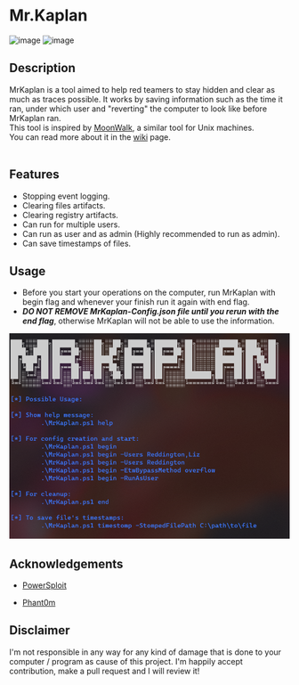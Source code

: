 # Mr.Kaplan

![image](https://img.shields.io/badge/powershell-5391FE?style=for-the-badge&logo=powershell&logoColor=white) ![image](https://img.shields.io/badge/Windows-0078D6?style=for-the-badge&logo=windows&logoColor=white)<br />

## Description

MrKaplan is a tool aimed to help red teamers to stay hidden and clear as much as traces possible. It works by saving information such as the time it ran, under which user and "reverting" the computer to look like before MrKaplan ran.<br />
This tool is inspired by [MoonWalk](https://github.com/mufeedvh/moonwalk), a similar tool for Unix machines.<br />
You can read more about it in the [wiki](https://github.com/idov31/MrKaplan/wiki) page.<br /><br />

## Features

- Stopping event logging.
- Clearing files artifacts.
- Clearing registry artifacts.
- Can run for multiple users.
- Can run as user and as admin (Highly recommended to run as admin).
- Can save timestamps of files.

## Usage

- Before you start your operations on the computer, run MrKaplan with begin flag and whenever your finish run it again with end flag.
- ***DO NOT REMOVE MrKaplan-Config.json file until you rerun with the end flag***, otherwise MrKaplan will not be able to use the information.
<img src="Pictures/usage.png" />

## Acknowledgements

- [PowerSploit](https://github.com/PowerShellMafia/PowerSploit)

- [Phant0m](https://github.com/hlldz/Phant0m)

## Disclaimer

I'm not responsible in any way for any kind of damage that is done to your computer / program as cause of this project. I'm happily accept contribution, make a pull request and I will review it!